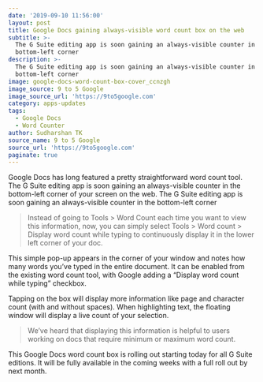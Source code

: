 ```yaml
---
date: '2019-09-10 11:56:00'
layout: post
title: Google Docs gaining always-visible word count box on the web
subtitle: >-
  The G Suite editing app is soon gaining an always-visible counter in the
  bottom-left corner
description: >-
  The G Suite editing app is soon gaining an always-visible counter in the
  bottom-left corner
image: google-docs-word-count-box-cover_ccnzgh
image_source: 9 to 5 Google
image_source_url: 'https://9to5google.com'
category: apps-updates
tags:
  - Google Docs
  - Word Counter
author: Sudharshan TK
source_name: 9 to 5 Google
source_url: 'https://9to5google.com'
paginate: true
---
```

Google Docs has long featured a pretty straightforward word count tool. The G Suite editing app is soon gaining an always-visible counter in the bottom-left corner of your screen on the web.
The G Suite editing app is soon gaining an always-visible counter in the bottom-left corner

> Instead of going to Tools > Word Count each time you want to view this information, now, you can simply select Tools > Word count > Display word count while typing to continuously display it in the lower left corner of your doc.

This simple pop-up appears in the corner of your window and notes how many words you’ve typed in the entire document. It can be enabled from the existing word count tool, with Google adding a “Display word count while typing” checkbox.

Tapping on the box will display more information like page and character count (with and without spaces). When highlighting text, the floating window will display a live count of your selection.

> We’ve heard that displaying this information is helpful to users working on docs that require minimum or maximum word count.

This Google Docs word count box is rolling out starting today for all G Suite editions. It will be fully available in the coming weeks with a full roll out by next month.
